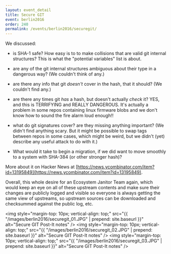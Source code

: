 ```yaml
---
layout: event_detail
title: Secure GIT
event: berlin2016
order: 240
permalink: /events/berlin2016/securegit/
---
```


We discussed:

- is SHA-1 safe?  How easy is to to make collisions that are valid git internal structures?  This is what the "potential variables" list is about.

- are any of the git internal structures ambiguous about their type in a dangerous way?  (We couldn't think of any.)

- are there any info that git *doesn't* cover in the hash, that it should?  (We couldn't find any.)

- are there any times git *has* a hash, but doesn't actually *check* it?  YES, and this is TERRIFYING and REALLY DANGEROUS. It's actually a problem in some repos containing linux firmware blobs and we don't know how to sound the fire alarm loud enough!!

- what do git signatures cover?  are they missing anything important?  (We didn't find anything scary.  But it might be possible to swap tags between repos in some cases, which might be weird, but we didn't (yet) describe any useful attack to do with it.)

- What would it take to begin a migration, if we did want to move smoothly to a system with SHA-384 (or other stronger hash)?


More about it on Hacker News at [https://news.ycombinator.com/item?id=13195849](https://news.ycombinator.com/item?id=13195849).


Overall, this whole desire for an Ecosystem Janitor Team again, which would keep an eye on all of these upstream contents and make sure their changes are publicly logged and visible so everyone is always getting the same view of upstreams, so upstream sources can be downloaded and checksummed against the public log, etc.

<img style="margin-top: 10px; vertical-align: top;" src="{{ "/images/berlin2016/securegit_01.JPG" | prepend: site.baseurl }}" alt="Secure GIT Post-It notes" />
<img style="margin-top: 10px; vertical-align: top;" src="{{ "/images/berlin2016/securegit_02.JPG" | prepend: site.baseurl }}" alt="Secure GIT Post-It notes" />
<img style="margin-top: 10px; vertical-align: top;" src="{{ "/images/berlin2016/securegit_03.JPG" | prepend: site.baseurl }}" alt="Secure GIT Post-It notes" />
